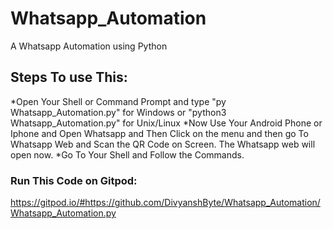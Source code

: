 # Whatsapp_Automation
A Whatsapp Automation using Python
## Steps To use This:
*Open Your Shell or Command Prompt and type "py Whatsapp_Automation.py" for Windows or "python3 Whatsapp_Automation.py" for Unix/Linux
*Now Use Your Android Phone or Iphone and Open Whatsapp and Then Click on the menu and then go To Whatsapp Web and Scan the QR Code on Screen. The Whatsapp web will open now.
*Go To Your Shell and Follow the Commands.
### Run This Code on Gitpod:
https://gitpod.io/#https://github.com/DivyanshByte/Whatsapp_Automation/Whatsapp_Automation.py
